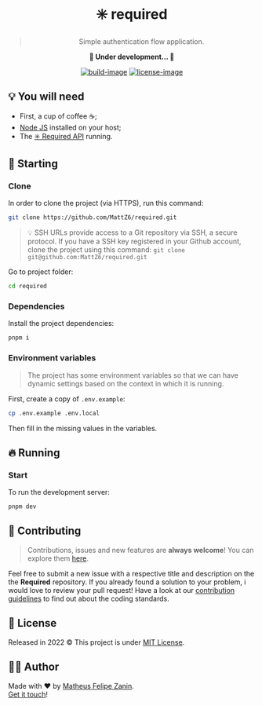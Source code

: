 <div align="center">
  <h1>
    ✳️ required
  </h1>

  > Simple authentication flow application.

  <strong>🚧 Under development... 🚧</strong>

  [![build-image]][build-url] [![license-image]][license-url]
</div>

<!-- TODO: Add project images -->
<!-- TODO: Add features and proposal -->

## 💡 You will need

- First, a cup of coffee ☕;
- [Node JS](https://nodejs.org) installed on your host;
- The [✳️ Required API](https://github.com/MattZ6/required-api) running.

## 🎉 Starting

### Clone

In order to clone the project (via HTTPS), run this command:

```bash
git clone https://github.com/MattZ6/required.git
```

> 💡 SSH URLs provide access to a Git repository via SSH, a secure protocol. If you have a SSH key registered in your Github account, clone the project using this command: `git clone git@github.com:MattZ6/required.git`

Go to project folder:

```bash
cd required
```

### Dependencies

Install the project dependencies:

```bash
pnpm i
```

### Environment variables

> The project has some environment variables so that we can have dynamic settings based on the context in which it is running.

First, create a copy of `.env.example`:

```bash
cp .env.example .env.local
```

Then fill in the missing values in the variables.

## 🔥 Running

### Start

To run the development server:

```bash
pnpm dev
```

## 🤝 Contributing

> Contributions, issues and new features are **always welcome**! You can explore them [here](https://github.com/MattZ6/required/issues).

Feel free to submit a new issue with a respective title and description on the the **Required** repository. If you already found a solution to your problem, i would love to review your pull request! Have a look at our [contribution guidelines](.github/CONTRIBUTING.md) to find out about the coding standards.

## 📜 License

Released in 2022 © This project is under [MIT License](LICENSE.md).

## 👨‍🎤 Author

Made with ❤ by [Matheus Felipe Zanin](https://github.com/MattZ6).<br/>
[Get it touch](https://www.linkedin.com/in/mattz6)!


[build-url]: https://github.com/MattZ6/required/actions
[build-image]: https://img.shields.io/github/actions/workflow/status/mattz6/required/ci.yml?labelColor=232320&style=for-the-badge

[license-url]: LICENSE.md
[license-image]: https://img.shields.io/github/license/MattZ6/required?color=303030&labelColor=232320&style=for-the-badge

